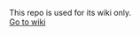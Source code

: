 This repo is used for its wiki only.  
[Go to wiki](https://github.com/vgallissot/raspberry-pi-audio-system.doc/wiki)
